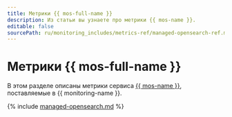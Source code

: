 ```yaml
---
title: Метрики {{ mos-full-name }}
description: Из статьи вы узнаете про метрики {{ mos-name }}.
editable: false
sourcePath: ru/monitoring_includes/metrics-ref/managed-opensearch-ref.md
---
```


# Метрики {{ mos-full-name }}

В этом разделе описаны метрики сервиса [{{ mos-name }}](../../managed-opensearch/), поставляемые в {{ monitoring-name }}.

{% include [managed-opensearch.md](../../_includes/monitoring/metrics-ref/managed-opensearch.md) %}